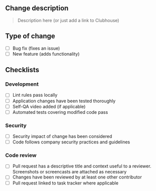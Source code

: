 ## Change description 

> Description here (or just add a link to Clubhouse)

## Type of change
- [ ] Bug fix (fixes an issue)
- [ ] New feature (adds functionality)

## Checklists

### Development

- [ ] Lint rules pass locally
- [ ] Application changes have been tested thoroughly
- [ ] Self-QA video added (if applicable)
- [ ] Automated tests covering modified code pass

### Security

- [ ] Security impact of change has been considered
- [ ] Code follows company security practices and guidelines

### Code review 

- [ ] Pull request has a descriptive title and context useful to a reviewer. Screenshots or screencasts are attached as necessary
- [ ] Changes have been reviewed by at least one other contributor
- [ ] Pull request linked to task tracker where applicable
